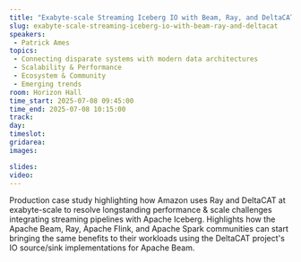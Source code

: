 ```yaml
---
title: "Exabyte-scale Streaming Iceberg IO with Beam, Ray, and DeltaCAT"
slug: exabyte-scale-streaming-iceberg-io-with-beam-ray-and-deltacat
speakers:
 - Patrick Ames
topics:
 - Connecting disparate systems with modern data architectures
 - Scalability & Performance
 - Ecosystem & Community
 - Emerging trends
room: Horizon Hall
time_start: 2025-07-08 09:45:00
time_end: 2025-07-08 10:15:00
track: 
day: 
timeslot: 
gridarea: 
images: 

slides:
video:
---
```


Production case study highlighting how Amazon uses Ray and DeltaCAT at exabyte-scale to resolve longstanding performance & scale challenges integrating streaming pipelines with Apache Iceberg. Highlights how the Apache Beam, Ray, Apache Flink, and Apache Spark communities can start bringing the same benefits to their workloads using the DeltaCAT project's IO source/sink implementations for Apache Beam.